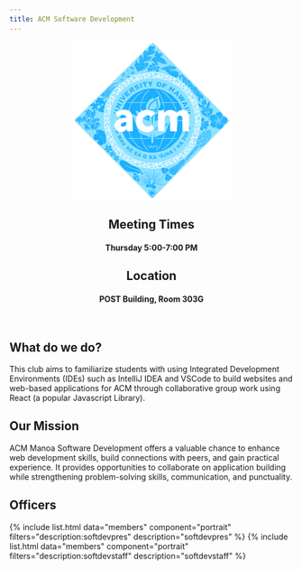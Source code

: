 ```yaml
---
title: ACM Software Development
---
```

<center>
	<figure class="full">
	  <img src="../images/icon.png" title="Panda Logo" alt="Panda Logo">
	</figure>
</center>
<center>
	<h2>Meeting Times</h2>
	<h4>Thursday 5:00-7:00 PM</h4>
	<h2>Location</h2>
	<h4>POST Building, Room 303G</h4>
</center>

<br>

## What do we do?

This club aims to familiarize students with using Integrated Development Environments (IDEs) such as IntelliJ IDEA and VSCode to build websites and web-based applications for ACM through collaborative group work using React (a popular Javascript Library). 

## Our Mission

ACM Manoa Software Development offers a valuable chance to enhance web development skills, build connections with peers, and gain practical experience. It provides opportunities to collaborate on application building while strengthening problem-solving skills, communication, and punctuality.

## Officers

{% include list.html data="members" component="portrait" filters="description:softdevpres" description="softdevpres" %}
{% include list.html data="members" component="portrait" filters="description:softdevstaff" description="softdevstaff" %}
